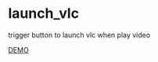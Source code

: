 # launch_vlc
trigger button to launch vlc when play video

[DEMO](https://dxdleikai.github.io/launch_vlc/index.htm)
